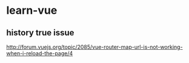 # learn-vue

## history true issue
http://forum.vuejs.org/topic/2085/vue-router-map-url-is-not-working-when-i-reload-the-page/4
